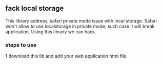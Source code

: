## fack local storage
This library address, safari private mode issue with local storage.
Safari won't allow to use localstorage in private mode, such case it will break application. Using this library we can hack.
### steps to use
1.download this lib and add your web application html file.
